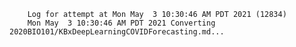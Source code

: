         Log for attempt at Mon May  3 10:30:46 AM PDT 2021 (12834)
        Mon May  3 10:30:46 AM PDT 2021 Converting 2020BIO101/KBxDeepLearningCOVIDForecasting.md...
